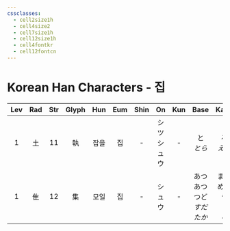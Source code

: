 ```yaml
---
cssclasses:
  - cell2size1h
  - cell4size2
  - cell7size1h
  - cell12size1h
  - cell4fontkr
  - cell12fontcn
---
```


# Korean Han Characters - 집

| Lev | Rad | Str | Glyph | Hun | Eum | Shin |    On     | Kun |             Base             |           Kana            | Simp | Man |  Can  | Viet |
| :-: | :-: | :-: | :---: | :-: | :-: | :--: | :-------: | :-: | :--------------------------: | :-----------------------: | :--: | :-: | :---: | :--: |
|  1  |  土  | 11  |   執   | 잡을  |  집  |  -   | シツ<br>シュウ |  -  |          と<br>*とら*           |         る<br>*える*         |  执   | zhí | zap1  | chấp |
|  1  |  隹  | 12  |   集   | 모일  |  집  |  -   |    シュウ    |  -  | あつ<br>あつ<br>つど<br>*すだ<br>たか* | まる<br>める<br>う<br>*く<br>る* |  集   | jí  | zaap6 | tập  |
